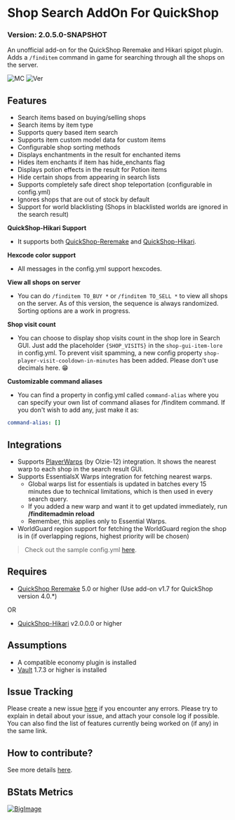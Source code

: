 # Shop Search AddOn For QuickShop
### Version: 2.0.5.0-SNAPSHOT

An unofficial add-on for the QuickShop Reremake and Hikari spigot plugin.
Adds a `/finditem` command in game for searching through all the shops on the server.

![MC](https://img.shields.io/badge/Minecraft-Java%20Edition:%201.16.5%20--%201.18.2-brightgreen)
![Ver](https://img.shields.io/spiget/version/95104?label=Current%20Spigot%20Version)

## Features
- Search items based on buying/selling shops
- Search items by item type
- Supports query based item search
- Supports item custom model data for custom items
- Configurable shop sorting methods
- Displays enchantments in the result for enchanted items
- Hides item enchants if item has hide_enchants flag
- Displays potion effects in the result for Potion items
- Hide certain shops from appearing in search lists
- Supports completely safe direct shop teleportation (configurable in config.yml)
- Ignores shops that are out of stock by default
- Support for world blacklisting (Shops in blacklisted worlds are ignored in the search result)


**QuickShop-Hikari Support**
- It supports both [QuickShop-Reremake](https://www.spigotmc.org/resources/62575/) and [QuickShop-Hikari](https://www.spigotmc.org/resources/100125/).

**Hexcode color support**
- All messages in the config.yml support hexcodes.

**View all shops on server**
- You can do `/finditem TO_BUY *` or `/finditem TO_SELL *` to view all shops on the server. As of this version, the sequence is always randomized. Sorting options are a work in progress.

**Shop visit count**
- You can choose to display shop visits count in the shop lore in Search GUI. Just add the placeholder `{SHOP_VISITS}` in the `shop-gui-item-lore` in config.yml. To prevent visit spamming, a new config property `shop-player-visit-cooldown-in-minutes` has been added. Please don't use decimals here. 😁

**Customizable command aliases**
- You can find a property in config.yml called `command-alias` where you can specify your own list of command aliases for /finditem command. If you don't wish to add any, just make it as:
```yaml
command-alias: []
```

## Integrations
- Supports [PlayerWarps](https://www.spigotmc.org/resources/66692/) (by Olzie-12) integration. It shows the nearest warp to each shop in the search result GUI.
- Supports EssentialsX Warps integration for fetching nearest warps.
    - Global warps list for essentials is updated in batches every 15 minutes due to technical limitations, which is then used in every search query.
    - If you added a new warp and want it to get updated immediately, run **/finditemadmin reload**
    - Remember, this applies only to Essential Warps.
- WorldGuard region support for fetching the WorldGuard region the shop is in (if overlapping regions, highest priority will be chosen)

>Check out the sample config.yml [here](https://gitlab.com/ronsane/QSFindItemAddOn/-/wikis/config.yml-%5BFor-QuickShopAddOn-v2.*%5D).

## Requires
- [QuickShop Reremake](https://www.spigotmc.org/resources/62575/) 5.0 or higher (Use add-on v1.7 for QuickShop version 4.0.*)

OR

- [QuickShop-Hikari](https://www.spigotmc.org/resources/100125/) v2.0.0.0 or higher

## Assumptions
- A compatible economy plugin is installed
- [Vault](https://www.spigotmc.org/resources/34315/) 1.7.3 or higher is installed

## Issue Tracking
Please create a new issue [here](https://gitlab.com/ronsane/QSFindItemAddOn/-/issues) if you encounter any errors. Please try to explain in detail about your issue, and attach your console log if possible.
You can also find the list of features currently being worked on (if any) in the same link.

## How to contribute?
See more details [here](../../../CONTRIBUTING.md).

## BStats Metrics
[![BigImage](https://bstats.org/signatures/bukkit/QSFindItemAddOn.svg)](https://bstats.org/plugin/bukkit/QSFindItemAddOn/12382)
